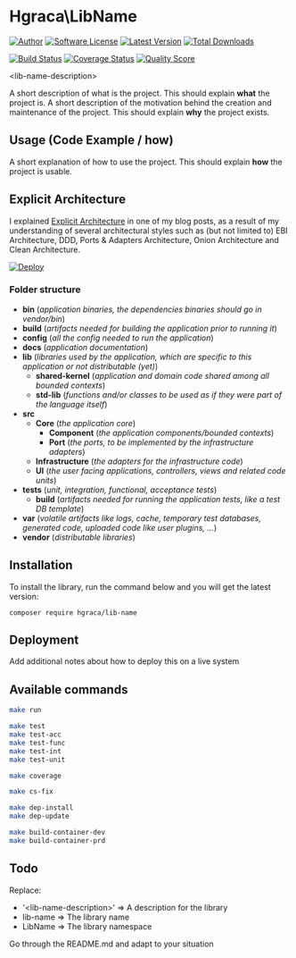 # Hgraca\LibName
[![Author](http://img.shields.io/badge/author-@hgraca-blue.svg?style=flat-square)](https://www.herbertograca.com)
[![Software License](https://img.shields.io/badge/license-MIT-blue.svg?style=flat-square)](LICENSE)
[![Latest Version](https://img.shields.io/github/release/hgraca/php-lib-name.svg?style=flat-square)](https://github.com/hgraca/php-lib-name/releases)
[![Total Downloads](https://img.shields.io/packagist/dt/hgraca/lib-name.svg?style=flat-square)](https://packagist.org/packages/hgraca/lib-name)

[![Build Status](https://img.shields.io/scrutinizer/build/g/hgraca/php-lib-name.svg?style=flat-square)](https://scrutinizer-ci.com/g/hgraca/php-lib-name/build)
[![Coverage Status](https://img.shields.io/scrutinizer/coverage/g/hgraca/php-lib-name.svg?style=flat-square)](https://scrutinizer-ci.com/g/hgraca/php-lib-name/code-structure)
[![Quality Score](https://img.shields.io/scrutinizer/g/hgraca/php-lib-name.svg?style=flat-square)](https://scrutinizer-ci.com/g/hgraca/php-lib-name)

\<lib-name-description\>

A short description of what is the project. This should explain **what** the project is.
A short description of the motivation behind the creation and maintenance of the project. This should explain **why** the project exists.

## Usage (Code Example / how)

A short explanation of how to use the project. This should explain **how** the project is usable.

## Explicit Architecture

I explained [Explicit Architecture][1] in one of my blog posts, as a result of my understanding of several architectural
 styles such as (but not limited to) EBI Architecture, DDD, Ports & Adapters Architecture, Onion Architecture 
 and Clean Architecture.
 
[![Deploy](https://docs.google.com/drawings/d/e/2PACX-1vQ5ps72uaZcEJzwnJbPhzUfEeBbN6CJ04j7hl2i3K2HHatNcsoyG2tgX2vnrN5xxDKLp5Jm5bzzmZdv/pub?w=960&amp;h=657)][2]

### Folder structure

- **bin** (_application binaries, the dependencies binaries should go in vendor/bin_)
- **build** (_artifacts needed for building the application prior to running it_)
- **config** (_all the config needed to run the application_)
- **docs** (_application documentation_)
- **lib** (_libraries used by the application, which are specific to this application or not distributable (yet)_)
    - **shared-kernel** (_application and domain code shared among all bounded contexts_)
    - **std-lib**  (_functions and/or classes to be used as if they were part of the language itself_)
- **src**
    - **Core** (_the application core_)
        - **Component** (_the application components/bounded contexts_)
        - **Port** (_the ports, to be implemented by the infrastructure adapters_)
    - **Infrastructure** (_the adapters for the infrastructure code_)
    - **UI** (_the user facing applications, controllers, views and related code units_)
- **tests** (_unit, integration, functional, acceptance tests_)
    - **build** (_artifacts needed for running the application tests, like a test DB template_)
- **var** (_volatile artifacts like logs, cache, temporary test databases, generated code, uploaded code like user plugins, ..._)
- **vendor** (_distributable libraries_)

## Installation

To install the library, run the command below and you will get the latest version:

```
composer require hgraca/lib-name
```

## Deployment

Add additional notes about how to deploy this on a live system

## Available commands

```bash
make run
```

```bash
make test
make test-acc
make test-func
make test-int
make test-unit
```

```bash
make coverage
```

```bash
make cs-fix
```

```bash
make dep-install
make dep-update
```

```bash
make build-container-dev
make build-container-prd
```

## Todo

Replace:

- '\<lib-name-description\>' => A description for the library
- lib-name => The library name
- LibName => The library namespace

Go through the README.md and adapt to your situation

[1]: https://herbertograca.com/2017/11/16/explicit-architecture-01-ddd-hexagonal-onion-clean-cqrs-how-i-put-it-all-together/
[2]: https://docs.google.com/drawings/d/1E_hx5B4czRVFVhGJbrbPDlb_JFxJC8fYB86OMzZuAhg/edit

